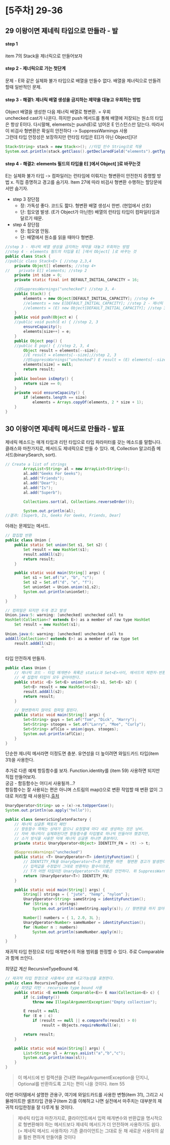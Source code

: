 # \[5주차\] 29-36

## 29 이왕이면 제네릭 타입으로 만들라 - 발

#### step 1

item 7의 Stack을 제너릭으로 만들어보자

#### step 2 - 제너릭으로 가는 첫단계

문제 - E와 같은 실체화 불가 타입으로 배열을 만들수 없다. 배열을 제너릭으로 만들려할때 일반적인 문제.

#### step 3 - 해결1: 제너릭 배열 생성을 금지하는 제약을 대놓고 우회하는 방법

Object 배열을 생성한 다음 제너릭 배열로 형변환. = 우회   
 unchecked cast가 나온다. 하지만 push 메서드를 통해 배열에 저장되는 원소의 타입은 항상 E이다. 다시말해, elements는 push\(E\)로 넘어온 E 인스턴스만 담는다. 따라서 이 비검사 형변환은 확실히 안전하다 -&gt; SuppressWarnings 사용   
 그런데 타입 안정성은 보장하지만 런타임 타입은 E\[\]가 아닌 Object\[\]다!

```java
Stack<String> stack = new Stack<>(); //타입 인수 String으로 적용
System.out.println(stack.getClass().getDeclaredField("elements").getType()); //Object가 나온다.
```

#### step 4 - 해결2: elements 필드의 타입을 E\[ \]에서 Object\[ \]로 바꾸는것

E는 실체화 불가 타입 -&gt; 컴파일러는 런타임에 이뤄지는 형변환이 안전한지 증명할 방법 x. 직접 증명하고 경고를 숨기자. Item 27에 따라 비검사 형변환 수행하는 할당문에서만 숨기자.

* step 3 장단점 
  * 장: 가독성 좋다. 코드도 짧다. 형변환 배열 생성시 한번. \(현업에서 선호\)
  * 단: 힙오염 발생. \(E가 Object가 아닌한\) 배열의 런타임 타입이 컴파일타임과 달르기 때문.
* step 4 장단점 
  * 장: 힙오염 안됨.
  * 단: 배열에서 원소를 읽을 때마다 형변환.

```java
//step 3 - 제너릭 배열 생성을 금지하는 제약을 대놓고 우회하는 방법
//step 4 - elements 필드의 타입을 E[ ]에서 Object[ ]로 바꾸는 것
public class Stack {
//public class Stack<E> { //step 2,3,4
    private Object[] elements; //step 4+
//    private E[] elements; //step 2
    private int size = 0;
    private static final int DEFAULT_INITIAL_CAPACITY = 16;

    //@SuppressWarnings("unchecked") //step 3, 4-
    public Stack() {
        elements = new Object[DEFAULT_INITIAL_CAPACITY]; //step 4+
        //elements = new E[DEFAULT_INITIAL_CAPACITY]; //step 2 - 제너릭 배열 생성 x, 3-, 4-
        //elements = (E) new Object[DEFAULT_INITIAL_CAPACITY]; //step 3, 4-
    }
    public void push(Object e) {
    //public void push(E e) { //step 2, 3
        ensureCapacity();
        elements[size++] = e;
    }
    public Object pop() {
    //public E pop() { //step 2, 3, 4
        Object result = elements[--size];
        //E result = elements[--size];//step 2, 3
        //@SuppressWarnings("unchecked") E result = (E) elements[--size]; //step 4
        elements[size] = null;
        return result;
    }
    public boolean isEmpty() {
        return size == 0;
    }
    private void ensureCapacity() {
        if (elements.length == size)
            elements = Arrays.copyOf(elements, 2 * size + 1);
    }
}
```

## 30 이왕이면 제네릭 메서드로 만들라 - 발표

제네릭 메소드는 매개 타입과 리턴 타입으로 타입 파라미터를 갖는 메소드를 말합니다.   
 클래스와 마찬가지로, 메서드도 제네릭으로 만들 수 있다. 예, Collection 알고리즘 메서드\(binarySearch, sort\).

```java
// Create a list of strings 
        ArrayList<String> al = new ArrayList<String>(); 
        al.add("Geeks For Geeks"); 
        al.add("Friends"); 
        al.add("Dear"); 
        al.add("Is"); 
        al.add("Superb"); 

        Collections.sort(al, Collections.reverseOrder()); 

        System.out.println(al); 
//결과: [Superb, Is, Geeks For Geeks, Friends, Dear]
```

아래는 문제있는 메서드.

```java
// 합집합 반환
public class Union {
    public static Set union(Set s1, Set s2) {
        Set result = new HashSet(s1);
        result.addAll(s2);
        return result;
    }

    public static void main(String[] args) {
        Set s1 = Set.of("a", "b", "c");
        Set s2 = Set.of("d", "e", "f");
        Set unionSet = Union.union(s1,s2);
        System.out.println(unionSet);
    }
}

// 컴파일은 되지만 두개 경고 발생
Union.java:5: warning: [unchecked] unchecked call to
HashSet(Collection<? extends E>) as a member of raw type HashSet
    Set result = new HashSet(s1);
                ^
Union.java:6: warning: [unchecked] unchecked call to
addAll(Collection<? extends E>) as a member of raw type Set
    result.addAll(s2);
                ^
```

타입 안전하게 만들자.

```java
public class Union {
    // 제너릭 코드 - 타입 매개변수 목록은 static과 Set<E>사이, 메서드의 제한자-반환타입 사이
    // 세 집합의 타입이 모두 같아야한다.
    public static <E> Set<E> union(Set<E> s1, Set<E> s2) {
        Set<E> result = new HashSet<>(s1);
        result.addAll(s2);
        return result;
    }

    // 형변환하지 않아도 컴파일 잘된다.
    public static void main(String[] args) {
        Set<String> guys = Set.of("Tom", "Dick", "Harry");
        Set<String> stooges = Set.of("Larry", "Moe", "Curly");
        Set<String> aflCio = union(guys, stooges);
        System.out.println(aflCio);
    }
}
```

단순한 제너릭 메서라면 이정도면 충분. 유연성을 더 높이려면 와일드카드 타입\(item 31\)을 사용한다.

추가로 다른 예제 항등함수를 보자. Function.identity를 \(item 59\) 사용하면 되지만 직접 만들어보자.   
 궁금 - 함등함수는 어디서 사용될까...?   
 항등함수는 잘 사용되는 편은 아니며 스트림의 map\(\)으로 변환 작업할 때 변환 없이 그대로 처리할 때 사용된다.[출처](https://soft.plusblog.co.kr/88)

```java
UnaryOperator<String> uo = (x)->x.toUpperCase();
System.out.println(uo.apply("hello"));
```

```java
public class GenericSingletonFactory {
    // 제너릭 싱글톤 팩토리 패턴
    // 항등함수 객체는 상태가 없으니 요청할때 마다 새로 생성하는 것은 낭비.
    // 자바 제너릭이 실체화된다면 항등함수를 타입별로 하나씩 만들어야 했겠지만,
    // 소거 방식을 사용한 덕에 제너릭 싱글톤 하나면 충분하다.
    private static UnaryOperator<Object> IDENTITY_FN = (t) -> t;

    @SuppressWarnings("unchecked")
    public static <T> UnaryOperator<T> identityFunction() {
        // IDENTITY_FN을 UnaryOperator<T>로 형변환 하면  형변환 경고가 발생한다. 
        // 입력값을 수정없이 그대로 반환하는 함수이므로, 
        // T가 어떤 타입이든 UnaryOperator<T> 사용은 안전하다. 위 SuppressWarnings 추가
        return (UnaryOperator<T>) IDENTITY_FN; 
    }

    public static void main(String[] args) {
        String[] strings = { "jute", "hemp", "nylon" };
        UnaryOperator<String> sameString = identityFunction();
        for (String s : strings)
            System.out.println(sameString.apply(s)); // 형변환을 하지 않아도 오류 x, 경고 x

        Number[] numbers = { 1, 2.0, 3L };
        UnaryOperator<Number> sameNumber = identityFunction();
        for (Number n : numbers)
            System.out.println(sameNumber.apply(n));
    }
}
```

재귀적 타입 한정으로 타입 매개변수의 허용 범위를 한정할 수 있다. 주로 Comparable 과 함께 쓰인다.

최댓값 계산 RecursiveTypeBound 예.

```java
// 재귀적 타입 한정으로 사용해서 상호 비교가능성을 표현한다. 
public class RecursiveTypeBound {
    // 최댓값 리턴 - recursive type bound 사용
    public static <E extends Comparable<E>> E max(Collection<E> c) {
        if (c.isEmpty())
            throw new IllegalArgumentException("Empty collection");

        E result = null;
        for (E e : c)
            if (result == null || e.compareTo(result) > 0)
                result = Objects.requireNonNull(e);

        return result;
    }

    public static void main(String[] args) {
        List<String> sl = Arrays.asList("a","b","c");
        System.out.println(max(sl));
    }
}
```

> 이 메서드에 빈 컬렉션을 건내면 IllegalArgumentException을 던지니, Optional를 반환하도록 고치는 편이 나을 것이다. item 55

이번 아이템에서 설명한 관용구, 여기에 와일드카드를 사용한 변형\(item 31\), 그리고 시뮬레이트한 셀프타입 관용구\(item 2\)를 이해하고 나면 실전에서 마주치는 대부분의 재귀적 타입한정을 잘 다루게 될 것이다.

> 제네릭 타입과 마찬가지로, 클라이언트에서 입력 매개변수와 반환값을 명시적으로 형변환해야 하는 메서드보다 제네릭 메서드가 더 안전하며 사용하기도 쉽다. \(= 제네릭 메서드 사용하자\) 기존 클라이언트는 그대로 둔 채 새로운 사용자의 삶을 훨씬 편하게 만들어줄 것이다

